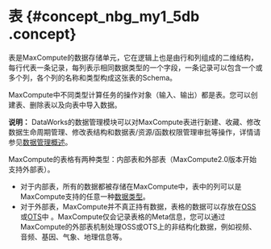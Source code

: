 # 表 {#concept_nbg_my1_5db .concept}

表是MaxCompute的数据存储单元，它在逻辑上也是由行和列组成的二维结构，每行代表一条记录，每列表示相同数据类型的一个字段，一条记录可以包含一个或多个列，各个列的名称和类型构成这张表的Schema。

MaxCompute中不同类型计算任务的操作对象（输入、输出）都是表。您可以创建表、删除表以及向表中导入数据。

**说明：** DataWorks的数据管理模块可以对MaxCompute表进行新建、收藏、修改数据生命周期管理、修改表结构和数据表/资源/函数权限管理审批等操作，详情请参见[数据管理概述](../../../../intl.zh-CN/使用指南/数据管理/数据管理概述.md#)。

MaxCompute的表格有两种类型：内部表和外部表（MaxCompute2.0版本开始支持外部表）。

-   对于内部表，所有的数据都被存储在MaxCompute中，表中的列可以是MaxCompute支持的任意一种[数据类型](intl.zh-CN/用户指南/基本概念/数据类型.md#)。
-   对于外部表，MaxCompute并不真正持有数据，表格的数据可以存放在[OSS](https://www.alibabacloud.com/product/oss)或[OTS](https://www.alibabacloud.com/product/ots)中 。MaxCompute仅会记录表格的Meta信息，您可以通过MaxCompute的外部表机制处理OSS或OTS上的非结构化数据，例如视频、音频、基因、气象、地理信息等。


